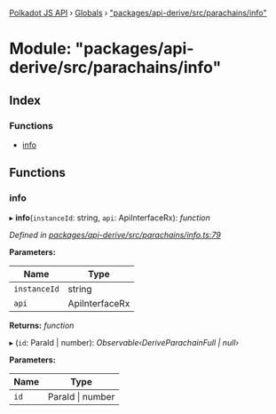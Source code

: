[Polkadot JS API](../README.md) › [Globals](../globals.md) › ["packages/api-derive/src/parachains/info"](_packages_api_derive_src_parachains_info_.md)

# Module: "packages/api-derive/src/parachains/info"

## Index

### Functions

* [info](_packages_api_derive_src_parachains_info_.md#info)

## Functions

###  info

▸ **info**(`instanceId`: string, `api`: ApiInterfaceRx): *function*

*Defined in [packages/api-derive/src/parachains/info.ts:79](https://github.com/polkadot-js/api/blob/375dadbe3/packages/api-derive/src/parachains/info.ts#L79)*

**Parameters:**

Name | Type |
------ | ------ |
`instanceId` | string |
`api` | ApiInterfaceRx |

**Returns:** *function*

▸ (`id`: ParaId | number): *Observable‹DeriveParachainFull | null›*

**Parameters:**

Name | Type |
------ | ------ |
`id` | ParaId &#124; number |
